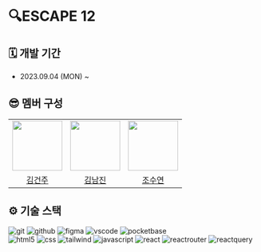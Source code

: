 # 🔍ESCAPE 12
## 🗓️ 개발 기간
- 2023.09.04 (MON) ~

## 😎‍ 멤버 구성

<table>
   <tr>
      <td align="center"><img src="https://avatars.githubusercontent.com/u/126174401?v=4" width="100"> </td>
      <td align="center"><img src="https://avatars.githubusercontent.com/u/134567421?v=4" width="100"> </td>
      <td align="center"><img src="https://avatars.githubusercontent.com/u/86372549?v=4" width="100"> </td>
   </tr>   
   <tr>
      <td align="center"><a href="https://github.com/KIMGEUNDU">김건주</a> </td>
      <td align="center"><a href="https://github.com/skawls">김남진</a> </td>
      <td align="center"><a href="https://github.com/JOSuYeoM">조수연</a> </td>
   </tr>
</table>

## ⚙️ 기술 스택
  <img alt="git" src="https://img.shields.io/badge/git-F05032?style=for-the-badge&logo=git&logoColor=white">
  <img alt="github" src="https://img.shields.io/badge/github-181717?style=for-the-badge&logo=github&logoColor=white">
   <img alt="figma" src="https://img.shields.io/badge/Figma-F24E1E?style=for-the-badge&logo=figma&logoColor=white">
   <img alt="vscode" src="https://img.shields.io/badge/Visual_Studio-5C2D91?style=for-the-badge&logo=visual%20studio&logoColor=white">
    <img alt="pocketbase" src="https://img.shields.io/badge/pocketbase-B8DBE4?style=for-the-badge&logo=pocketbase&logoColor=white">
   </br>
   <img alt="html5" src="https://img.shields.io/badge/html5-E34F26?style=for-the-badge&logo=html5&logoColor=white">  
   <img alt="css" src="https://img.shields.io/badge/css-1572B6?style=for-the-badge&logo=css3&logoColor=white"> 
   <img alt="tailwind" src ="https://img.shields.io/badge/Tailwind-06B6D4.svg?&style=for-the-badge&logo=TailwindCSS&logoColor=white"/>
   <img alt="javascript" src="https://img.shields.io/badge/javascript-F7DF1E?style=for-the-badge&logo=javascript&logoColor=black"> 
   <img alt="react" src="https://img.shields.io/badge/react-61DAFB?style=for-the-badge&logo=react&logoColor=black"> 
   <img alt="reactrouter" src="https://img.shields.io/badge/React_Router-CA4245?style=for-the-badge&logo=react-router&logoColor=white"> 
   <img alt="reactquery" src="https://img.shields.io/badge/React_Query-FF4154?style=for-the-badge&logo=react-query&logoColor=white"> 